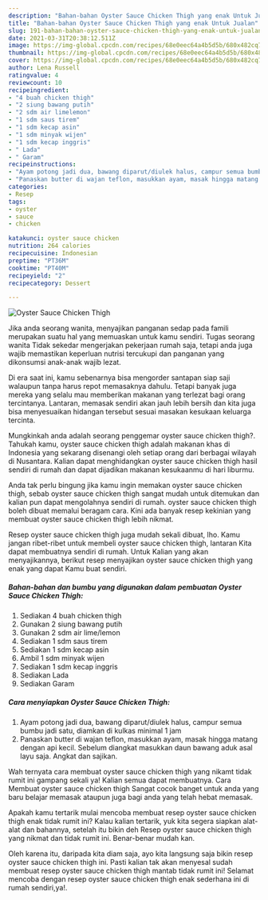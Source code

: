 ```yaml
---
description: "Bahan-bahan Oyster Sauce Chicken Thigh yang enak Untuk Jualan"
title: "Bahan-bahan Oyster Sauce Chicken Thigh yang enak Untuk Jualan"
slug: 191-bahan-bahan-oyster-sauce-chicken-thigh-yang-enak-untuk-jualan
date: 2021-03-31T20:38:12.511Z
image: https://img-global.cpcdn.com/recipes/68e0eec64a4b5d5b/680x482cq70/oyster-sauce-chicken-thigh-foto-resep-utama.jpg
thumbnail: https://img-global.cpcdn.com/recipes/68e0eec64a4b5d5b/680x482cq70/oyster-sauce-chicken-thigh-foto-resep-utama.jpg
cover: https://img-global.cpcdn.com/recipes/68e0eec64a4b5d5b/680x482cq70/oyster-sauce-chicken-thigh-foto-resep-utama.jpg
author: Lena Russell
ratingvalue: 4
reviewcount: 10
recipeingredient:
- "4 buah chicken thigh"
- "2 siung bawang putih"
- "2 sdm air limelemon"
- "1 sdm saus tirem"
- "1 sdm kecap asin"
- "1 sdm minyak wijen"
- "1 sdm kecap inggris"
- " Lada"
- " Garam"
recipeinstructions:
- "Ayam potong jadi dua, bawang diparut/diulek halus, campur semua bumbu jadi satu, diamkan di kulkas minimal 1 jam"
- "Panaskan butter di wajan teflon, masukkan ayam, masak hingga matang dengan api kecil. Sebelum diangkat masukkan daun bawang aduk asal layu saja. Angkat dan sajikan."
categories:
- Resep
tags:
- oyster
- sauce
- chicken

katakunci: oyster sauce chicken 
nutrition: 264 calories
recipecuisine: Indonesian
preptime: "PT36M"
cooktime: "PT40M"
recipeyield: "2"
recipecategory: Dessert

---
```



![Oyster Sauce Chicken Thigh](https://img-global.cpcdn.com/recipes/68e0eec64a4b5d5b/680x482cq70/oyster-sauce-chicken-thigh-foto-resep-utama.jpg)

Jika anda seorang wanita, menyajikan panganan sedap pada famili merupakan suatu hal yang memuaskan untuk kamu sendiri. Tugas seorang  wanita Tidak sekedar mengerjakan pekerjaan rumah saja, tetapi anda juga wajib memastikan keperluan nutrisi tercukupi dan panganan yang dikonsumsi anak-anak wajib lezat.

Di era  saat ini, kamu sebenarnya bisa mengorder santapan siap saji walaupun tanpa harus repot memasaknya dahulu. Tetapi banyak juga mereka yang selalu mau memberikan makanan yang terlezat bagi orang tercintanya. Lantaran, memasak sendiri akan jauh lebih bersih dan kita juga bisa menyesuaikan hidangan tersebut sesuai masakan kesukaan keluarga tercinta. 



Mungkinkah anda adalah seorang penggemar oyster sauce chicken thigh?. Tahukah kamu, oyster sauce chicken thigh adalah makanan khas di Indonesia yang sekarang disenangi oleh setiap orang dari berbagai wilayah di Nusantara. Kalian dapat menghidangkan oyster sauce chicken thigh hasil sendiri di rumah dan dapat dijadikan makanan kesukaanmu di hari liburmu.

Anda tak perlu bingung jika kamu ingin memakan oyster sauce chicken thigh, sebab oyster sauce chicken thigh sangat mudah untuk ditemukan dan kalian pun dapat mengolahnya sendiri di rumah. oyster sauce chicken thigh boleh dibuat memalui beragam cara. Kini ada banyak resep kekinian yang membuat oyster sauce chicken thigh lebih nikmat.

Resep oyster sauce chicken thigh juga mudah sekali dibuat, lho. Kamu jangan ribet-ribet untuk membeli oyster sauce chicken thigh, lantaran Kita dapat membuatnya sendiri di rumah. Untuk Kalian yang akan menyajikannya, berikut resep menyajikan oyster sauce chicken thigh yang enak yang dapat Kamu buat sendiri.

<!--inarticleads1-->

##### Bahan-bahan dan bumbu yang digunakan dalam pembuatan Oyster Sauce Chicken Thigh:

1. Sediakan 4 buah chicken thigh
1. Gunakan 2 siung bawang putih
1. Gunakan 2 sdm air lime/lemon
1. Sediakan 1 sdm saus tirem
1. Sediakan 1 sdm kecap asin
1. Ambil 1 sdm minyak wijen
1. Sediakan 1 sdm kecap inggris
1. Sediakan  Lada
1. Sediakan  Garam




<!--inarticleads2-->

##### Cara menyiapkan Oyster Sauce Chicken Thigh:

1. Ayam potong jadi dua, bawang diparut/diulek halus, campur semua bumbu jadi satu, diamkan di kulkas minimal 1 jam
1. Panaskan butter di wajan teflon, masukkan ayam, masak hingga matang dengan api kecil. Sebelum diangkat masukkan daun bawang aduk asal layu saja. Angkat dan sajikan.




Wah ternyata cara membuat oyster sauce chicken thigh yang nikamt tidak rumit ini gampang sekali ya! Kalian semua dapat membuatnya. Cara Membuat oyster sauce chicken thigh Sangat cocok banget untuk anda yang baru belajar memasak ataupun juga bagi anda yang telah hebat memasak.

Apakah kamu tertarik mulai mencoba membuat resep oyster sauce chicken thigh enak tidak rumit ini? Kalau kalian tertarik, yuk kita segera siapkan alat-alat dan bahannya, setelah itu bikin deh Resep oyster sauce chicken thigh yang nikmat dan tidak rumit ini. Benar-benar mudah kan. 

Oleh karena itu, daripada kita diam saja, ayo kita langsung saja bikin resep oyster sauce chicken thigh ini. Pasti kalian tak akan menyesal sudah membuat resep oyster sauce chicken thigh mantab tidak rumit ini! Selamat mencoba dengan resep oyster sauce chicken thigh enak sederhana ini di rumah sendiri,ya!.

